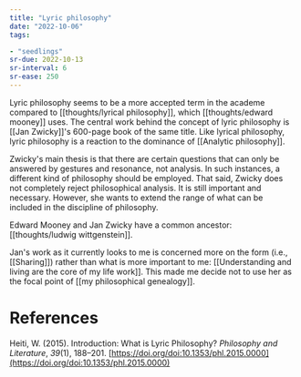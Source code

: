 ```yaml
---
title: "Lyric philosophy"
date: "2022-10-06"
tags:

- "seedlings"
sr-due: 2022-10-13
sr-interval: 6
sr-ease: 250
---
```


Lyric philosophy seems to be a more accepted term in the academe compared to [[thoughts/lyrical philosophy]], which [[thoughts/edward mooney]] uses. The central work behind the concept of lyric philosophy is [[Jan Zwicky]]'s 600-page book of the same title. Like lyrical philosophy, lyric philosophy is a reaction to the dominance of [[Analytic philosophy]].

Zwicky's main thesis is that there are certain questions that can only be answered by gestures and resonance, not analysis. In such instances, a different kind of philosophy should be employed. That said, Zwicky does not completely reject philosophical analysis. It is still important and necessary. However, she wants to extend the range of what can be included in the discipline of philosophy.

Edward Mooney and Jan Zwicky have a common ancestor: [[thoughts/ludwig wittgenstein]].

Jan's work as it currently looks to me is concerned more on the form (i.e., [[Sharing]]) rather than what is more important to me: [[Understanding and living are the core of my life work]]. This made me decide not to use her as the focal point of [[my philosophical genealogy]].

# References

Heiti, W. (2015). Introduction: What is Lyric Philosophy? _Philosophy and Literature_, _39_(1), 188–201. [https://doi.org/doi:10.1353/phl.2015.0000](https://doi.org/doi:10.1353/phl.2015.0000)